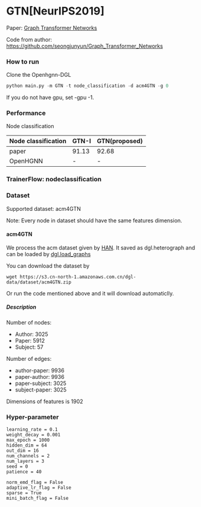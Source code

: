 # GTN[NeurIPS2019]

Paper: [Graph Transformer Networks](https://arxiv.org/abs/1911.06455)

Code from author: https://github.com/seongjunyun/Graph_Transformer_Networks

### How to run

Clone the Openhgnn-DGL

```python
python main.py -m GTN -t node_classification -d acm4GTN -g 0
```

If you do not have gpu, set -gpu -1.

### Performance

Node classification 

| Node classification | GTN-I | GTN(proposed) |
| ------------------- | ----- | ------------- |
| paper               | 91.13 | 92.68         |
| OpenHGNN            | -     | -             |

### TrainerFlow: nodeclassification



### Dataset

Supported dataset: acm4GTN

Note: Every node in dataset should have the same features dimension.

#### acm4GTN

We process the acm dataset given by [HAN](https://github.com/Jhy1993/HAN). It saved as dgl.heterograph and can be loaded by [dgl.load_graphs](https://docs.dgl.ai/en/latest/generated/dgl.load_graphs.html)

You can download the dataset by

```
wget https://s3.cn-north-1.amazonaws.com.cn/dgl-data/dataset/acm4GTN.zip
```

Or run the code mentioned above and it will download automaticlly.

##### Description

Number of nodes:

- Author: 3025
- Paper: 5912
- Subject: 57

Number of edges:

- author-paper: 9936
- paper-author: 9936
- paper-subject: 3025
- subject-paper: 3025

Dimensions of features is 1902

### Hyper-parameter

```
learning_rate = 0.1
weight_decay = 0.001
max_epoch = 1000
hidden_dim = 64
out_dim = 16
num_channels = 2
num_layers = 3
seed = 0
patience = 40

norm_emd_flag = False
adaptive_lr_flag = False
sparse = True
mini_batch_flag = False
```